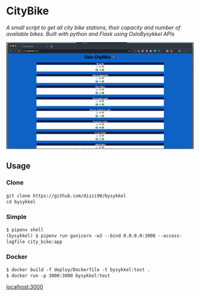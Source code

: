 # CityBike
_A small script to get all city bike stations, their capacity and number of available bikes. Built with python and Flask using OsloBysykkel APIs_

![](city_bike_screenshot.png)

## Usage

### Clone
````shell
git clone https://github.com/dizzi90/bysykkel
cd bysykkel
````

### Simple
````shell
$ pipenv shell
(bysykkel) $ pipenv run gunicorn -w3 --bind 0.0.0.0:3000 --access-logfile city_bike:app
````

### Docker
````shell
$ docker build -f deploy/Dockerfile -t bysykkel:test .
$ docker run -p 3000:3000 bysykkel:test
````

[localhost:3000](http://localhost:3000/)